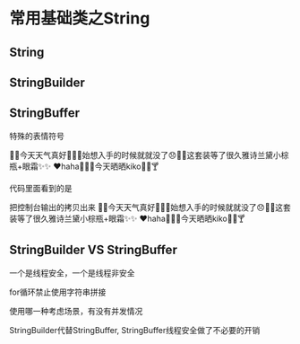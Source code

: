 # 常用基础类之String

## String 

## StringBuilder

## StringBuffer

特殊的表情符号

🔆🔆今天天气真好🔆🔆💃始想入手的时候就就没了😞️🎈️🎈️这套装等了很久雅诗兰黛小棕瓶+眼霜✨️✨️ ❤️haha🍉🍊🍎今天晒晒kiko🍵🍻🍸

代码里面看到的是

把控制台输出的拷贝出来
🔆🔆今天天气真好🔆🔆💃始想入手的时候就就没了😞️🎈️🎈️这套装等了很久雅诗兰黛小棕瓶+眼霜✨️✨️ ❤️haha🍉🍊🍎今天晒晒kiko🍵🍻🍸


## StringBuilder VS StringBuffer

一个是线程安全，一个是线程非安全

for循环禁止使用字符串拼接

使用哪一种考虑场景，有没有并发情况

StringBuilder代替StringBuffer, StringBuffer线程安全做了不必要的开销